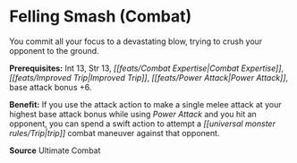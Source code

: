 ﻿---
cssclass: [feats]

---
# Felling Smash (Combat)

You commit all your focus to a devastating blow, trying to crush your opponent to the ground.

**Prerequisites:** Int 13, Str 13, _[[feats/Combat Expertise|Combat Expertise]]_, _[[feats/Improved Trip|Improved Trip]]_, _[[feats/Power Attack|Power Attack]]_, base attack bonus +6.

**Benefit:** If you use the attack action to make a single melee attack at your highest base attack bonus while using _Power Attack_ and you hit an opponent, you can spend a swift action to attempt a _[[universal monster rules/Trip|trip]]_ combat maneuver against that opponent.

**Source** Ultimate Combat